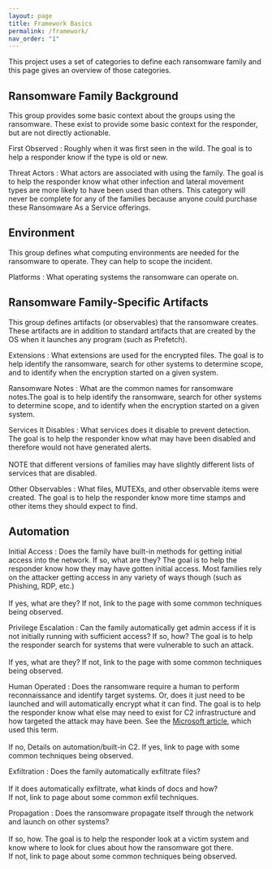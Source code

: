 ```yaml
---
layout: page
title: Framework Basics
permalink: /framework/
nav_order: "1"
---
```


This project uses a set of categories to define each ransomware family and this page gives an overview of those categories.

## Ransomware Family Background

This group provides some basic context about the groups using the ransomware. These exist to provide some basic context for the responder, but are not directly actionable.

First Observed
: Roughly when it was first seen in the wild. The goal is to help a responder know if the type is old or new.

Threat Actors
: What actors are associated with using the family. The goal is to help the responder know what other infection and lateral movement types are more likely to have been used than others. This category will never be complete for any of the families because anyone could purchase these Ransomware As a Service offerings.

## Environment

This group defines what computing environments are needed for the ransomware to operate. They can help to scope the incident.

Platforms
: What operating systems the ransomware can operate on.

## Ransomware Family-Specific Artifacts

This group defines artifacts (or observables) that the ransomware creates. These artifacts are in addition to standard artifacts that are created by the OS when it launches any program (such as Prefetch).

Extensions
: What extensions are used for the encrypted files. The goal is to help identify the ransomware, search for other systems to determine scope, and to identify when the encryption started on a given system.

Ransomware Notes
: What are the common names for ransomware notes.The goal is to help identify the ransomware, search for other systems to determine scope, and to identify when the encryption started on a given system.

Services It Disables
: What services does it disable to prevent detection. The goal is to help the responder know what may have been disabled and therefore would not have generated alerts.<br><br>
NOTE that different versions of families may have slightly different lists of services that are disabled.

Other Observables
: What files, MUTEXs, and other observable items were created.  The goal is to help the responder know more time stamps and other items they should expect to find.


## Automation

Initial Access
: Does the family have built-in methods for getting initial access into the network. If so, what are they? The goal is to help the responder know how they may have gotten initial access.  Most families rely on the attacker getting access in any variety of ways though (such as Phishing, RDP, etc.)<br><br>
If yes, what are they?  If not, link to the page with some common techniques being observed.

Privilege Escalation
: Can the family automatically get admin access if it is not initially running with sufficient access? If so, how? The goal is to help the responder search for  systems that were vulnerable to such an attack.<br><br>
If yes, what are they?  If not, link to the page with some common techniques being observed.

Human Operated
: Does the ransomware require a human to perform reconnaissance and identify target systems. Or, does it just need to be launched and will automatically encrypt what it can find. The goal is to help the responder know what else may need to exist for C2 infrastructure and how targeted the attack may have been. See the [Microsoft article](https://www.microsoft.com/security/blog/2020/03/05/human-operated-ransomware-attacks-a-preventable-disaster/), which used this term.<br><br>
If no, Details on automation/built-in C2. If yes, link to page with some common techniques being observed.

Exfiltration
: Does the family automatically exfiltrate files?<br><br>
If it does automatically exfiltrate, what kinds of docs and how?<br>
If not, link to page about some common exfil techniques.

Propagation
: Does the ransomware propagate itself through the network and launch on other systems? <br><br>
If so, how. The goal is to help the responder look at a victim system and know where to look for clues about how the ransomware got there.<br>
If not, link to page about some common techniques being observed.


